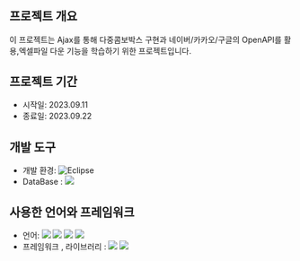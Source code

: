 # 

## 프로젝트 개요
이 프로젝트는 Ajax를 통해 다중콤보박스 구현과 네이버/카카오/구글의 OpenAPI를 활용,엑셀파일 다운 기능을 학습하기 위한 프로젝트입니다.

## 프로젝트 기간
- 시작일: 2023.09.11
- 종료일: 2023.09.22

## 개발 도구
- 개발 환경: ![Eclipse](https://img.shields.io/badge/Eclipse-blue?logo=eclipse&style=flat) 
- DataBase : <img src="https://img.shields.io/badge/ORACLE-F80000?style=flat-square&logo=oracle&logoColor=white"/>

## 사용한 언어와 프레임워크 
- 언어: <img src="https://img.shields.io/badge/HTML5-E34F26?style=flat-square&logo=html5&logoColor=white"/> <img src="https://img.shields.io/badge/CSS3-1572B6?style=flat-square&logo=css3&logoColor=white"/> <img src="https://img.shields.io/badge/JavaScript-F7DF1E?style=flat-square&logo=javascript&logoColor=black"/> <img src="https://img.shields.io/badge/java-007396?style=flat-square&logo=java&logoColor=white"/>
- 프레임워크 , 라이브러리 : <img src="https://img.shields.io/badge/Spring-6DB33F?style=flat-square&logo=Spring&logoColor=white"/> <img src="https://img.shields.io/badge/jQuery-0769AD?style=flat-square&logo=jQuery&logoColor=white"/> 
